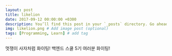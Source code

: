 ```yaml
---
layout: post
title: likelion
date: 2017-09-12 00:00:00 +0300
description: You’ll find this post in your `_posts` directory. Go ahead and edit it and re-build the site to see your changes. # Add post description (optional)
img: likelion.png # Add image post (optional)
tags: [Programming, Learn] # add tag
---
```

멋쟁이 사자처럼 화이팅!
백엔드 스쿨 5기 여러분 화이팅!